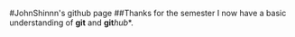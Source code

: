 #JohnShinnn's github page
##Thanks for the semester
I now have a basic understanding of **git** and **git**_hub_*.

